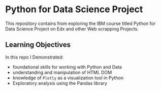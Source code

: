 # Python for Data Science Project

This repository contains from exploring the IBM course titled Python for Data Science Project on Edx and other Web scrapping Projects.

## Learning Objectives

In this repo I Demonstrated:

- foundational skills for working with Python and Data
- understanding and manipulation of HTML DOM
- knowledge of `Plotly` as a visualization tool in Python
- Exploratory analysis using the Pandas library
